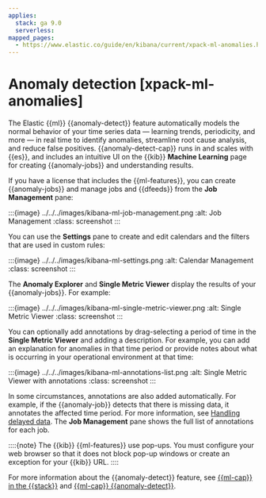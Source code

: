 ```yaml
---
applies:
  stack: ga 9.0
  serverless:
mapped_pages:
  - https://www.elastic.co/guide/en/kibana/current/xpack-ml-anomalies.html
---
```


# Anomaly detection [xpack-ml-anomalies]

The Elastic {{ml}} {{anomaly-detect}} feature automatically models the normal behavior of your time series data — learning trends, periodicity, and more — in real time to identify anomalies, streamline root cause analysis, and reduce false positives. {{anomaly-detect-cap}} runs in and scales with {{es}}, and includes an intuitive UI on the {{kib}} **Machine Learning** page for creating {{anomaly-jobs}} and understanding results.

If you have a license that includes the {{ml-features}}, you can create {{anomaly-jobs}} and manage jobs and {{dfeeds}} from the **Job Management** pane:

:::{image} ../../../images/kibana-ml-job-management.png
:alt: Job Management
:class: screenshot
:::

You can use the **Settings** pane to create and edit calendars and the filters that are used in custom rules:

:::{image} ../../../images/kibana-ml-settings.png
:alt: Calendar Management
:class: screenshot
:::

The **Anomaly Explorer** and **Single Metric Viewer** display the results of your {{anomaly-jobs}}. For example:

:::{image} ../../../images/kibana-ml-single-metric-viewer.png
:alt: Single Metric Viewer
:class: screenshot
:::

You can optionally add annotations by drag-selecting a period of time in the **Single Metric Viewer** and adding a description. For example, you can add an explanation for anomalies in that time period or provide notes about what is occurring in your operational environment at that time:

:::{image} ../../../images/kibana-ml-annotations-list.png
:alt: Single Metric Viewer with annotations
:class: screenshot
:::

In some circumstances, annotations are also added automatically. For example, if the {{anomaly-job}} detects that there is missing data, it annotates the affected time period. For more information, see [Handling delayed data](../anomaly-detection/ml-delayed-data-detection.md). The **Job Management** pane shows the full list of annotations for each job.

::::{note}
The {{kib}} {{ml-features}} use pop-ups. You must configure your web browser so that it does not block pop-up windows or create an exception for your {{kib}} URL.
::::

For more information about the {{anomaly-detect}} feature, see [{{ml-cap}} in the {{stack}}](https://www.elastic.co/what-is/elastic-stack-machine-learning) and [{{ml-cap}} {{anomaly-detect}}](../anomaly-detection.md).
